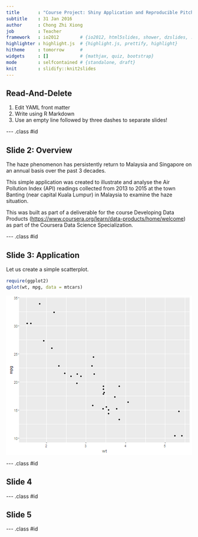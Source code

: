 ```yaml
---
title       : "Course Project: Shiny Application and Reproducible Pitch"
subtitle    : 31 Jan 2016 
author      : Chong Zhi Xiong
job         : Teacher
framework   : io2012        # {io2012, html5slides, shower, dzslides, ...}
highlighter : highlight.js  # {highlight.js, prettify, highlight}
hitheme     : tomorrow      # 
widgets     : []            # {mathjax, quiz, bootstrap}
mode        : selfcontained # {standalone, draft}
knit        : slidify::knit2slides
---
```


## Read-And-Delete

1. Edit YAML front matter
2. Write using R Markdown
3. Use an empty line followed by three dashes to separate slides!

--- .class #id 

## Slide 2: Overview
The haze phenomenon has persistently return to Malaysia and Singapore on an annual basis over the past 3 decades. 

This simple application was created to illustrate and analyse the Air Pollution Index (API) readings collected from 2013 to 2015 at the town Banting (near capital Kuala Lumpur) in Malaysia to examine the haze situation.

This was built as part of a deliverable for the course Developing Data Products (https://www.coursera.org/learn/data-products/home/welcome) as part of the Coursera Data Science Specialization.

--- .class #id 

## Slide 3: Application

Let us create a simple scatterplot.


```r
require(ggplot2)
qplot(wt, mpg, data = mtcars)
```

<img src="assets/fig/simple-plot-1.png" title="plot of chunk simple-plot" alt="plot of chunk simple-plot" style="display: block; margin: auto;" />


--- .class #id 


## Slide 4

--- .class #id 

## Slide 5

--- .class #id 

